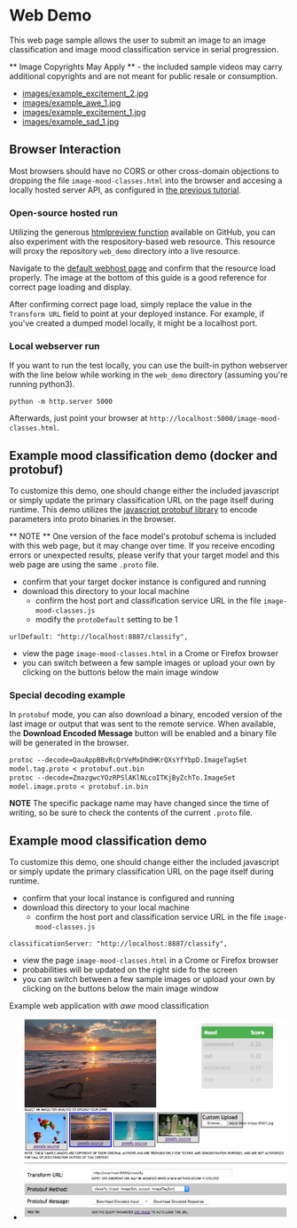<!---
.. ===============LICENSE_START=======================================================
.. Acumos CC-BY-4.0
.. ===================================================================================
.. Copyright (C) 2017-2018 AT&T Intellectual Property & Tech Mahindra. All rights reserved.
.. ===================================================================================
.. This Acumos documentation file is distributed by AT&T and Tech Mahindra
.. under the Creative Commons Attribution 4.0 International License (the "License");
.. you may not use this file except in compliance with the License.
.. You may obtain a copy of the License at
..
.. http://creativecommons.org/licenses/by/4.0
..
.. This file is distributed on an "AS IS" BASIS,
.. WITHOUT WARRANTIES OR CONDITIONS OF ANY KIND, either express or implied.
.. See the License for the specific language governing permissions and
.. limitations under the License.
.. ===============LICENSE_END=========================================================
-->

# Web Demo
This web page sample allows the user to submit an image to
an image classification and image mood classification service
in serial progression.

** Image Copyrights May Apply ** - the included sample videos may carry
additional copyrights and are not meant for public resale or consumption.

* [images/example_excitement_2.jpg](https://www.pexels.com/photo/red-green-hot-air-balloon-during-daytime-51377/)
* [images/example_awe_1.jpg](https://flic.kr/p/RLzkvAhttps://www.pexels.com/photo/art-beach-beautiful-clouds-269583/)
* [images/example_excitement_1.jpg](https://www.pexels.com/photo/sea-man-person-holiday-6557/)
* [images/example_sad_1.jpg](https://www.pexels.com/photo/burial-cemetery-countryside-cross-116909/)


## Browser Interaction
Most browsers should have no
CORS or other cross-domain objections to dropping the file `image-mood-classes.html`
into the browser and accesing a locally hosted server API, as configured
in [the previous tutorial](lesson2.md).

### Open-source hosted run
Utilizing the generous [htmlpreview function](https://htmlpreview.github.io/) available on
GitHub, you can also experiment with the respository-based web resource.  This resource
will proxy the repository `web_demo` directory into a live resource.

Navigate to the [default webhost page](http://htmlpreview.github.io/?https://github.com/acumos/image-mood-classifier/blob/master/web_demo/image-mood-classes.html)
and confirm that the resource load properly.  The image at the bottom of this guide
is a good reference for correct page loading and display.

After confirming correct page load, simply replace the value in the `Transform URL`
field to point at your deployed instance.  For example, if you've created a
dumped model locally, it might be a localhost port.

### Local webserver run
If you want to run the test locally, you can use the built-in python
webserver with the line below while working in the `web_demo` directory
(assuming you're running python3).
```
python -m http.server 5000
```

Afterwards, just point your browser at `http://localhost:5000/image-mood-classes.html`.


## Example mood classification demo (docker and protobuf)
To customize this demo, one should change either the included javascript
or simply update the primary classification URL on the page itself during runtime.
This demo utilizes the [javascript protobuf library](https://github.com/dcodeIO/ProtoBuf.js/)
to encode parameters into proto binaries in the browser.

** NOTE ** One version of the face model's protobuf schema is included with
this web page, but it may change over time.  If you receive encoding errors
or unexpected results, please verify that your target model and this web page
are using the same `.proto` file.

* confirm that your target docker instance is configured and running
* download this directory to your local machine
    * confirm the host port and classification service URL in the file `image-mood-classes.js`
    * modify the `protoDefault` setting to be 1
```
urlDefault: "http://localhost:8887/classify",
```
* view the page `image-mood-classes.html` in a Crome or Firefox browser
* you can switch between a few sample images or upload your own by clicking on the buttons below the main image window


### Special decoding example
In `protobuf` mode, you can also download a binary, encoded version of the last
image or output that was sent to the remote service.  When available, the <strong>Download Encoded Message</strong>
button will be enabled and a binary file will be generated in the browser.

```
protoc --decode=QauAppBBvRcQrVeMxDhdHKrQXsYfYbpD.ImageTagSet model.tag.proto < protobuf.out.bin
protoc --decode=ZmazgwcYOzRPSlAKlNLcoITKjByZchTo.ImageSet model.image.proto < protobuf.in.bin
```

**NOTE** The specific package name may have changed since the time of writing,
so be sure to check the contents of the current `.proto` file.



## Example mood classification demo
To customize this demo, one should change either the included javascript
or simply update the primary classification URL on the page itself during runtime.

* confirm that your local instance is configured and running
* download this directory to your local machine
  * confirm the host port and classification service URL in the file `image-mood-classes.js`
```
classificationServer: "http://localhost:8887/classify",
```

* view the page `image-mood-classes.html` in a Crome or Firefox browser
* probabilities will be updated on the right side fo the screen
* you can switch between a few sample images or upload your own by clicking on the buttons below the main image window

Example web application with *awe* mood classification

* ![example web application with *awe* mood](example_running.jpg "Example web application classifying tigers video")
